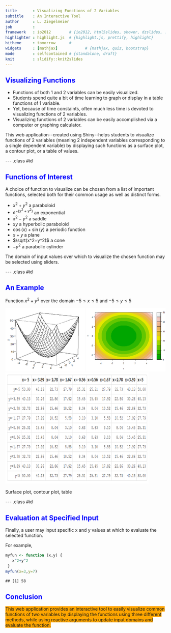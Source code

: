 ```yaml
---
title       : Visualizing Functions of 2 Variables
subtitle    : An Interactive Tool 
author      : L. Ziegelmeier
job         : 
framework   : io2012        # {io2012, html5slides, shower, dzslides, ...}
highlighter : highlight.js  # {highlight.js, prettify, highlight}
hitheme     : tomorrow      # 
widgets     : [mathjax]            # {mathjax, quiz, bootstrap}
mode        : selfcontained # {standalone, draft}
knit        : slidify::knit2slides
---
```


##  <font color="blue">Visualizing Functions</font>

- Functions of both 1 and 2 variables can be easily visualized.  
- Students spend quite a bit of time learning to graph or display in a table functions of 1 variable.
- Yet, because of time constaints, often much less time is devoted to visualizing functions of 2 variables.
- Visualizing functions of 2 variables can be easily accomplished via a computer or graphing calculator.

This web application--created using Shiny--helps students to visualize functions of 2 variables (meaning 2 independent variables corresponding to a single dependent variable) by displaying such functions as a surface plot, a contour plot, or a table of values.



--- .class #id 

## <font color="blue">Functions of Interest</font>

A choice of function to visualize can be chosen from a list of important functions, selected both for their common usage as well as distinct forms.
- $x^2+y^2$ a paraboloid
- $e^{-(x^2+y^2)}$ an exponential 
- $x^2-y^2$ a saddle
- $xy$ a hyperbolic paraboloid
- $\cos(x)+\sin(y)$ a periodic function
- $x+y$ a plane
- $\sqrt(x^2+y^2)$ a cone
- $-y^2$ a parabolic cylinder

The domain of input values over which to visualize the chosen function may be selected using sliders.

--- .class #id 

## <font color="blue">An Example</font>

Function $x^2+y^2$ over the domain $-5\leq x \leq 5$  and $-5 \leq y \leq 5$



<img src="Surface.png" height="200px" width="250px" />
<img src="Contour.png" height="200px" width="250px" />
<img src="Table.png" height="350px" width="450px" />
  
Surface plot, contour plot, table


--- .class #id 

## <font color="blue">Evaluation at Specified Input</font>

Finally, a user may input specific x and y values at which to evaluate the selected function. 

For example,

```r
myfun <- function (x,y) {
   x^2+y^2
 } 
myfun(x=3,y=7)
```

```
## [1] 58
```

<h2><font color="blue">Conclusion</font></h2>

<SPAN style="BACKGROUND-COLOR: orange">This web application provides an interactive tool to easily visualize common functions of two variables by displaying the functions using three different methods, while using reactive arguments to update input domains and evaluate the function.</SPAN>




